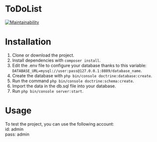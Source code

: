ToDoList
========
[![Maintainability](https://api.codeclimate.com/v1/badges/248aa5b3dd71f950d881/maintainability)](https://codeclimate.com/github/LykaJ/todo/maintainability)

# Installation #

1. Clone or download the project.
2. Install dependencies with `composer install`.
3. Edit the .env file to configure your database thanks to this variable:  `DATABASE_URL=mysql://user:pass@127.0.0.1:8889/database_name`.
4. Create the database with `php bin/console doctrine:database:create`.
5. Run the command `php bin/console doctrine:schema:create`.
6. Import the data in the db.sql file into your database.
7. Run `php bin/console server:start`.

# Usage

To test the project, you can use the following account:  
id: admin  
pass: admin

